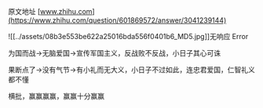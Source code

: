 原文地址 [www.zhihu.com](https://www.zhihu.com/question/601869572/answer/3041239144) 

![[../assets/08b3e553be622a25016bda556f0401b6_MD5.jpg]]无响应 Error​

为国而战→无脑爱国→宣传军国主义，反战败不反战，小日子其心可诛

果断点了→没有气节→有小礼而无大义，小日子不过如此，连忠君爱国，仁智礼义都不懂

横批，赢赢赢赢，赢赢十分赢赢
